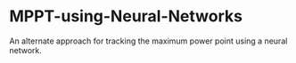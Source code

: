# MPPT-using-Neural-Networks
An alternate approach for tracking the maximum power point using a neural network.
